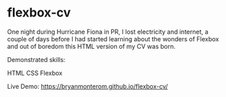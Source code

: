 # flexbox-cv
One night during Hurricane Fiona in PR, I lost electricity and internet, a couple of days before I had started learning about the wonders of 
Flexbox and out of boredom this HTML version of my CV was born.

Demonstrated skills:

HTML CSS Flexbox 

Live Demo: https://bryanmonterom.github.io/flexbox-cv/
